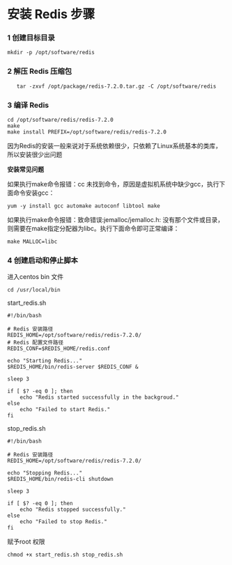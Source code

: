 # 安装 Redis 步骤
### 1 创建目标目录

```
mkdir -p /opt/software/redis
```

### 2 解压 Redis 压缩包

```
   tar -zxvf /opt/package/redis-7.2.0.tar.gz -C /opt/software/redis
```

### 3 编译 Redis

```
cd /opt/software/redis/redis-7.2.0
make
make install PREFIX=/opt/software/redis/redis-7.2.0
```

因为Redis的安装一般来说对于系统依赖很少，只依赖了Linux系统基本的类库，所以安装很少出问题

**安装常见问题**

如果执行make命令报错：cc 未找到命令，原因是虚拟机系统中缺少gcc，执行下面命令安装gcc：

```
yum -y install gcc automake autoconf libtool make
```

如果执行make命令报错：致命错误:jemalloc/jemalloc.h: 没有那个文件或目录，则需要在make指定分配器为libc。执行下面命令即可正常编译：

```
make MALLOC=libc
```

### 4 创建启动和停止脚本

进入centos bin 文件

```
cd /usr/local/bin
```

start_redis.sh

```
#!/bin/bash

# Redis 安装路径
REDIS_HOME=/opt/software/redis/redis-7.2.0/
# Redis 配置文件路径
REDIS_CONF=$REDIS_HOME/redis.conf

echo "Starting Redis..."
$REDIS_HOME/bin/redis-server $REDIS_CONF &

sleep 3

if [ $? -eq 0 ]; then
    echo "Redis started successfully in the backgroud."
else
    echo "Failed to start Redis."
fi
```

stop_redis.sh

```
#!/bin/bash

# Redis 安装路径
REDIS_HOME=/opt/software/redis/redis-7.2.0/

echo "Stopping Redis..."
$REDIS_HOME/bin/redis-cli shutdown

sleep 3

if [ $? -eq 0 ]; then
    echo "Redis stopped successfully."
else
    echo "Failed to stop Redis."
fi
```

赋予root 权限

```
chmod +x start_redis.sh stop_redis.sh
```

